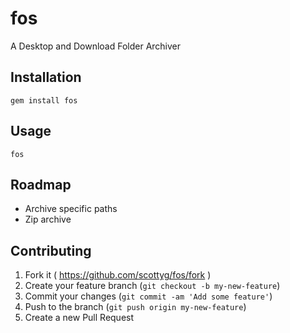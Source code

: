 # fos

A Desktop and Download Folder Archiver

## Installation

    gem install fos

## Usage

    fos

## Roadmap

- Archive specific paths
- Zip archive

## Contributing

1. Fork it ( https://github.com/scottyg/fos/fork )
2. Create your feature branch (`git checkout -b my-new-feature`)
3. Commit your changes (`git commit -am 'Add some feature'`)
4. Push to the branch (`git push origin my-new-feature`)
5. Create a new Pull Request
